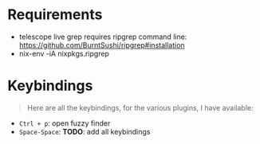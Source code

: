 # Requirements
- telescope live grep requires ripgrep command line: https://github.com/BurntSushi/ripgrep#installation
- nix-env -iA nixpkgs.ripgrep

# Keybindings
> Here are all the keybindings, for the various plugins, I have available:
- `Ctrl + p`: open fuzzy finder
- `Space-Space`: 
**TODO**: add all keybindings


